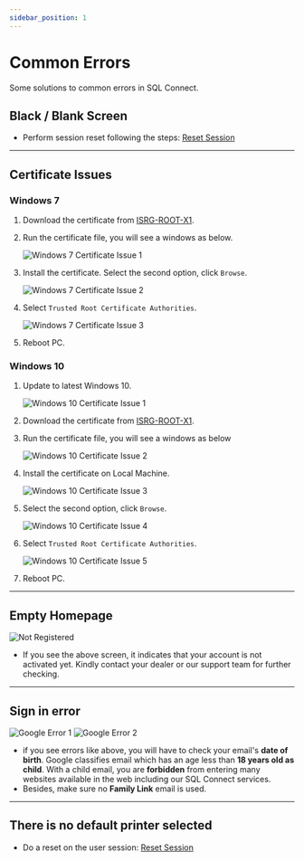 ```yaml
---
sidebar_position: 1
---
```


# Common Errors

Some solutions to common errors in SQL Connect.

## Black / Blank Screen

- Perform session reset following the steps: [Reset Session](../general/basic#logout-reset)

---

## Certificate Issues

### Windows 7

1. Download the certificate from [ISRG-ROOT-X1](https://x1.i.lencr.org).
2. Run the certificate file, you will see a windows as below.

    ![Windows 7 Certificate Issue 1](../../static/img/troubleshooting/windows-7-certificate-issue-1.png)

3. Install the certificate. Select the second option, click `Browse`.

    ![Windows 7 Certificate Issue 2](../../static/img/troubleshooting/windows-7-certificate-issue-2.png)

4. Select `Trusted Root Certificate Authorities`.

    ![Windows 7 Certificate Issue 3](../../static/img/troubleshooting/windows-7-certificate-issue-3.png)

5. Reboot PC.

### Windows 10

1. Update to latest Windows 10.

    ![Windows 10 Certificate Issue 1](../../static/img/troubleshooting/windows-10-certificate-issue-1.png)

2. Download the certificate from [ISRG-ROOT-X1](https://x1.i.lencr.org).
3. Run the certificate file, you will see a windows as below

    ![Windows 10 Certificate Issue 2](../../static/img/troubleshooting/windows-10-certificate-issue-2.png)

4. Install the certificate on Local Machine.

    ![Windows 10 Certificate Issue 3](../../static/img/troubleshooting/windows-10-certificate-issue-3.png)

5. Select the second option, click `Browse`.

    ![Windows 10 Certificate Issue 4](../../static/img/troubleshooting/windows-10-certificate-issue-4.png)

6. Select `Trusted Root Certificate Authorities`.

    ![Windows 10 Certificate Issue 5](../../static/img/troubleshooting/windows-10-certificate-issue-5.png)

7. Reboot PC.

---

## Empty Homepage

![Not Registered](../../static/img/troubleshooting/not-registered.png)

- If you see the above screen, it indicates that your account is not activated yet. Kindly contact your dealer or our support team for further checking.

---

## Sign in error

![Google Error 1](../../static/img/troubleshooting/google-error-1.png)
![Google Error 2](../../static/img/troubleshooting/google-error-2.png)

- if you see errors like above, you will have to check your email's **date of birth**. Google classifies email which has an age less than **18 years old as child**. With a child email, you are **forbidden** from entering many websites available in the web including our SQL Connect services.
- Besides, make sure no **Family Link** email is used.

---

## There is no default printer selected

- Do a reset on the user session: [Reset Session](../general/basic#logout-reset)